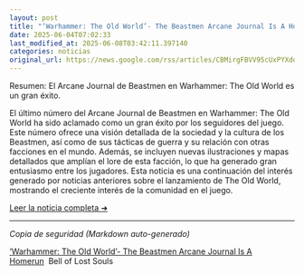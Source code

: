 ```yaml
---
layout: post
title: "‘Warhammer: The Old World’- The Beastmen Arcane Journal Is A Homerun - Bell of Lost Souls"
date: 2025-06-04T07:02:33
last_modified_at: 2025-06-08T03:42:11.397140
categories: noticias
original_url: https://news.google.com/rss/articles/CBMirgFBVV95cUxPYXdoSEoxMnBDSnFhcE9GZ2pLN250T2l2TW1iOUp2WF9tbE5DdHRHVFRSSl9WZmUtSEE4a09ZekRtdDNSc1NXR2R6YWN5T18tTXYydmF5OS1VUEQ3N1ltYW1WbVdrSUxXUmI0b0prYXY2R3B1Q3lnX0VTVHlpVENRMVA1MDVWb1owRTdoX255aS1UeU1KUGtfYi01bWIyTVpIaXdidk9aOEx2Zk5Lamc?oc=5
---
```


Resumen:
El Arcane Journal de Beastmen en Warhammer: The Old World es un gran éxito.

El último número del Arcane Journal de Beastmen en Warhammer: The Old World ha sido aclamado como un gran éxito por los seguidores del juego. Este número ofrece una visión detallada de la sociedad y la cultura de los Beastmen, así como de sus tácticas de guerra y su relación con otras facciones en el mundo. Además, se incluyen nuevas ilustraciones y mapas detallados que amplían el lore de esta facción, lo que ha generado gran entusiasmo entre los jugadores. Esta noticia es una continuación del interés generado por noticias anteriores sobre el lanzamiento de The Old World, mostrando el creciente interés de la comunidad en el juego.

[Leer la noticia completa ➜](https://news.google.com/rss/articles/CBMirgFBVV95cUxPYXdoSEoxMnBDSnFhcE9GZ2pLN250T2l2TW1iOUp2WF9tbE5DdHRHVFRSSl9WZmUtSEE4a09ZekRtdDNSc1NXR2R6YWN5T18tTXYydmF5OS1VUEQ3N1ltYW1WbVdrSUxXUmI0b0prYXY2R3B1Q3lnX0VTVHlpVENRMVA1MDVWb1owRTdoX255aS1UeU1KUGtfYi01bWIyTVpIaXdidk9aOEx2Zk5Lamc?oc=5)

---
*Copia de seguridad (Markdown auto-generado)*

[‘Warhammer: The Old World’- The Beastmen Arcane Journal Is A Homerun](https://news.google.com/rss/articles/CBMirgFBVV95cUxPYXdoSEoxMnBDSnFhcE9GZ2pLN250T2l2TW1iOUp2WF9tbE5DdHRHVFRSSl9WZmUtSEE4a09ZekRtdDNSc1NXR2R6YWN5T18tTXYydmF5OS1VUEQ3N1ltYW1WbVdrSUxXUmI0b0prYXY2R3B1Q3lnX0VTVHlpVENRMVA1MDVWb1owRTdoX255aS1UeU1KUGtfYi01bWIyTVpIaXdidk9aOEx2Zk5Lamc?oc=5)  Bell of Lost Souls
